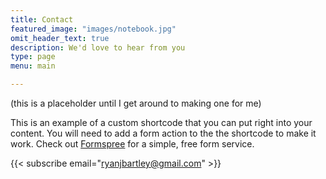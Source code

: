 ```yaml
---
title: Contact
featured_image: "images/notebook.jpg"
omit_header_text: true
description: We'd love to hear from you
type: page
menu: main

---
```


(this is a placeholder until I get around to making one for me)

This is an example of a custom shortcode that you can put right into your content. You will need to add a form action to the the shortcode to make it work. Check out [Formspree](https://formspree.io/) for a simple, free form service. 

{{< subscribe email="ryanjbartley@gmail.com" >}}